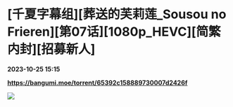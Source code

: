 # [千夏字幕组][葬送的芙莉莲_Sousou no Frieren][第07话][1080p_HEVC][简繁内封][招募新人]

**2023-10-25 15:15**

**https://bangumi.moe/torrent/65392c158889730007d2426f**

![](https://s2.loli.net/2023/10/20/mL6gSW24h3JXeKQ.jpg)